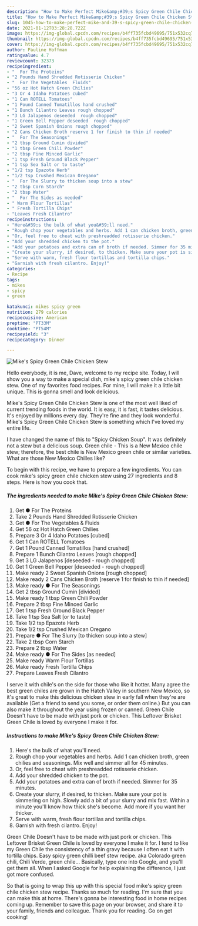 ```yaml
---
description: "How to Make Perfect Mike&amp;#39;s Spicy Green Chile Chicken Stew"
title: "How to Make Perfect Mike&amp;#39;s Spicy Green Chile Chicken Stew"
slug: 1045-how-to-make-perfect-mike-and-39-s-spicy-green-chile-chicken-stew
date: 2021-01-12T03:28:28.722Z
image: https://img-global.cpcdn.com/recipes/b4ff735fcbd49695/751x532cq70/mikes-spicy-green-chile-chicken-stew-recipe-main-photo.jpg
thumbnail: https://img-global.cpcdn.com/recipes/b4ff735fcbd49695/751x532cq70/mikes-spicy-green-chile-chicken-stew-recipe-main-photo.jpg
cover: https://img-global.cpcdn.com/recipes/b4ff735fcbd49695/751x532cq70/mikes-spicy-green-chile-chicken-stew-recipe-main-photo.jpg
author: Pauline Hoffman
ratingvalue: 4.7
reviewcount: 32373
recipeingredient:
- "  For The Proteins"
- "2 Pounds Hand Shredded Rotisserie Chicken"
- "  For The Vegetables  Fluids"
- "56 oz Hot Hatch Green Chilies"
- "3 Or 4 Idaho Potatoes cubed"
- "1 Can ROTELL Tomatoes"
- "1 Pound Canned Tomatillos hand crushed"
- "1 Bunch Cilantro Leaves rough chopped"
- "3 LG Jalapenos deseeded  rough chopped"
- "1 Green Bell Pepper deseeded  rough chopped"
- "2 Sweet Spanish Onions rough chopped"
- "2 Cans Chicken Broth reserve 1 for finish to thin if needed"
- "  For The Seasonings"
- "2 tbsp Ground Cumin divided"
- "1 tbsp Green Chili Powder"
- "2 tbsp Fine Minced Garlic"
- "1 tsp Fresh Ground Black Pepper"
- "1 tsp Sea Salt or to taste"
- "1/2 tsp Epazote Herb"
- "1/2 tsp Crushed Mexican Oregano"
- "  For The Slurry to thicken soup into a stew"
- "2 tbsp Corn Starch"
- "2 tbsp Water"
- "  For The Sides as needed"
- " Warm Flour Tortillas"
- " Fresh Tortilla Chips"
- "Leaves Fresh Cilantro"
recipeinstructions:
- "Here&#39;s the bulk of what you&#39;ll need."
- "Rough chop your vegetables and herbs. Add 1 can chicken broth, green chilies and seasonings. Mix well and simmer all for 45 minutes."
- "Or, feel free to cheat with preshreadded rotisserie chicken."
- "Add your shredded chicken to the pot."
- "Add your potatoes and extra can of broth if needed. Simmer for 35 minutes."
- "Create your slurry, if desired, to thicken. Make sure your pot is simmering on high. Slowly add a bit of your slurry and mix fast. Within a minute you&#39;ll know how thick she&#39;s become. Add more if you want her thicker."
- "Serve with warm, fresh flour tortillas and tortilla chips."
- "Garnish with fresh cilantro. Enjoy!"
categories:
- Recipe
tags:
- mikes
- spicy
- green

katakunci: mikes spicy green 
nutrition: 279 calories
recipecuisine: American
preptime: "PT33M"
cooktime: "PT54M"
recipeyield: "3"
recipecategory: Dinner

---
```



![Mike&#39;s Spicy Green Chile Chicken Stew](https://img-global.cpcdn.com/recipes/b4ff735fcbd49695/751x532cq70/mikes-spicy-green-chile-chicken-stew-recipe-main-photo.jpg)

Hello everybody, it is me, Dave, welcome to my recipe site. Today, I will show you a way to make a special dish, mike&#39;s spicy green chile chicken stew. One of my favorites food recipes. For mine, I will make it a little bit unique. This is gonna smell and look delicious.

Mike&#39;s Spicy Green Chile Chicken Stew is one of the most well liked of current trending foods in the world. It is easy, it is fast, it tastes delicious. It's enjoyed by millions every day. They're fine and they look wonderful. Mike&#39;s Spicy Green Chile Chicken Stew is something which I've loved my entire life.

I have changed the name of this to &#34;Spicy Chicken Soup&#34;. It was definitely not a stew but a delicious soup. Green chile - This is a New Mexico chile stew; therefore, the best chile is New Mexico green chile or similar varieties. What are those New Mexico Chilles like?


To begin with this recipe, we have to prepare a few ingredients. You can cook mike&#39;s spicy green chile chicken stew using 27 ingredients and 8 steps. Here is how you cook that.

<!--inarticleads1-->

##### The ingredients needed to make Mike&#39;s Spicy Green Chile Chicken Stew:

1. Get  ● For The Proteins
1. Take 2 Pounds Hand Shredded Rotisserie Chicken
1. Get  ● For The Vegetables &amp; Fluids
1. Get 56 oz Hot Hatch Green Chilies
1. Prepare 3 Or 4 Idaho Potatoes [cubed]
1. Get 1 Can ROTELL Tomatoes
1. Get 1 Pound Canned Tomatillos [hand crushed]
1. Prepare 1 Bunch Cilantro Leaves [rough chopped]
1. Get 3 LG Jalapenos [deseeded - rough chopped]
1. Get 1 Green Bell Pepper [deseeded - rough chopped]
1. Make ready 2 Sweet Spanish Onions [rough chopped]
1. Make ready 2 Cans Chicken Broth [reserve 1 for finish to thin if needed]
1. Make ready  ● For The Seasonings
1. Get 2 tbsp Ground Cumin [divided]
1. Make ready 1 tbsp Green Chili Powder
1. Prepare 2 tbsp Fine Minced Garlic
1. Get 1 tsp Fresh Ground Black Pepper
1. Take 1 tsp Sea Salt [or to taste]
1. Take 1/2 tsp Epazote Herb
1. Take 1/2 tsp Crushed Mexican Oregano
1. Prepare  ● For The Slurry [to thicken soup into a stew]
1. Take 2 tbsp Corn Starch
1. Prepare 2 tbsp Water
1. Make ready  ● For The Sides [as needed]
1. Make ready  Warm Flour Tortillas
1. Make ready  Fresh Tortilla Chips
1. Prepare Leaves Fresh Cilantro


I serve it with chile&#39;s on the side for those who like it hotter. Many agree the best green chiles are grown in the Hatch Valley in southern New Mexico, so it&#39;s great to make this delicious chicken stew in early fall when they&#39;re are available (Get a friend to send you some, or order them online.) But you can also make it throughout the year using frozen or canned. Green Chile Doesn&#39;t have to be made with just pork or chicken. This Leftover Brisket Green Chile is loved by everyone I make it for. 

<!--inarticleads2-->

##### Instructions to make Mike&#39;s Spicy Green Chile Chicken Stew:

1. Here&#39;s the bulk of what you&#39;ll need.
1. Rough chop your vegetables and herbs. Add 1 can chicken broth, green chilies and seasonings. Mix well and simmer all for 45 minutes.
1. Or, feel free to cheat with preshreadded rotisserie chicken.
1. Add your shredded chicken to the pot.
1. Add your potatoes and extra can of broth if needed. Simmer for 35 minutes.
1. Create your slurry, if desired, to thicken. Make sure your pot is simmering on high. Slowly add a bit of your slurry and mix fast. Within a minute you&#39;ll know how thick she&#39;s become. Add more if you want her thicker.
1. Serve with warm, fresh flour tortillas and tortilla chips.
1. Garnish with fresh cilantro. Enjoy!


Green Chile Doesn&#39;t have to be made with just pork or chicken. This Leftover Brisket Green Chile is loved by everyone I make it for. I tend to like my Green Chile the consistency of a thin gravy because I often eat it with tortilla chips. Easy spicy green chilli beef stew recipe. aka Colorado green chili, Chili Verde, green chile… Basically, type one into Google, and you&#39;ll get them all. When I asked Google for help explaining the difference, I just got more confused. 

So that is going to wrap this up with this special food mike&#39;s spicy green chile chicken stew recipe. Thanks so much for reading. I'm sure that you can make this at home. There's gonna be interesting food in home recipes coming up. Remember to save this page on your browser, and share it to your family, friends and colleague. Thank you for reading. Go on get cooking!
